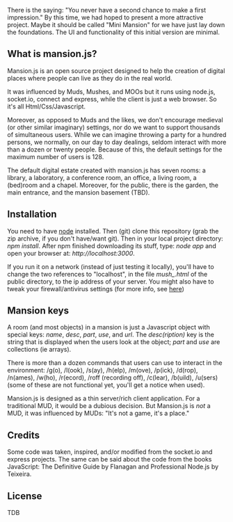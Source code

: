 There is the saying: "You never have a second chance to
make a first impression." By this time, we had hoped to
present a more attractive project. Maybe it should be
called "Mini Mansion" for we have just lay down the
foundations. The UI and functionality of this initial
version are minimal.

What is mansion.js?
-------------------

Mansion.js is an open source project designed
to help the creation of digital places where
people can live as they do in the real world.

It was influenced by Muds, Mushes, and MOOs
but it runs using node.js, socket.io, connect
and express, while the client is just a web
browser. So it's all Html/Css/Javascript.

Moreover, as opposed to Muds and the likes,
we don't encourage medieval (or
other similar imaginary) settings, nor do 
we want to support thousands of simultaneous
users. While we can imagine throwing a party
for a hundred persons, we normally, on our 
day to day dealings, seldom interact with
more than a dozen or twenty people. Because
of this, the default settings for the 
maximum number of users is 128.

The default digital estate created with mansion.js
has seven rooms: a library, a laboratory, a conference
room, an office, a living room, a (bed)room and a
chapel. Moreover, for the public, there is the garden,
the main entrance, and the mansion basement (TBD).   

Installation
------------

You need to have [node][1] installed. Then (git) clone this
repository (grab the zip archive, if you don't have/want git).
Then in your local project directory: *npm install*. After npm
finished downloading its stuff, type: *node app* and open your
browser at: *http://localhost:3000*. 

If you run it on a network (instead of just testing it locally),
you'll have to change the two references to "localhost", in the
file *mush_.html* of the public directory, to the ip address of
your server. You might also have to tweak your firewall/antivirus 
settings (for more info, see [here][2]) 

Mansion keys
------------

A room (and most objects) in a mansion is just a Javascript 
object with special keys: *name*, *desc*, *part*, *use*, 
and *url*. The *desc(ription)* key is the string that is
displayed when the users look at the object; *part* and *use*
are collections (ie arrays).

There is more than a dozen commands that users can use to
interact in the environment: /g(o), /l(ook), /s(ay), /h(elp),
/m(ove), /p(ick), /d(rop), /n(ames), /w(ho), /r(ecord), /roff
(recording off), /c(lear), /b(uild), /u(sers) (some of these
are not functional yet, you'll get a notice when used).


Mansion.js is designed as a thin server/rich client application.
For a traditional MUD, it would be a dubious decision. But Mansion.js
is *not* a MUD, it was influenced by MUDs: "It's not a game, it's a
place."

Credits
-------

Some code was taken, inspired, and/or modified from the socket.io and
express projects. The same can be said about the code from the books
JavaScript: The Definitive Guide by Flanagan and Professional Node.js
by Teixeira.

License
-------

TDB

[1]: http://nodejs.org
[2]: https://github.com/LearnBoost/socket.io/wiki/Socket.IO-and-firewall-software
